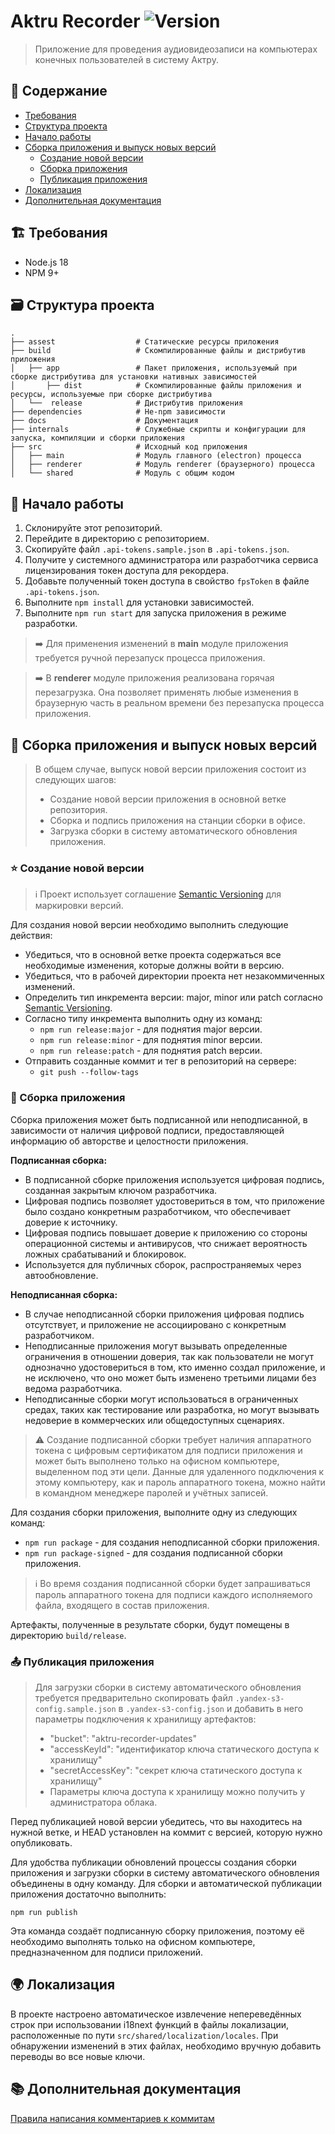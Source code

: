 # Aktru Recorder ![Version](https://img.shields.io/badge/version-1.36.0-blue.svg?cacheSeconds=2592000)

> Приложение для проведения аудиовидеозаписи на компьютерах конечных пользователей в систему Актру.

## 📝 Содержание

- [Требования](#-требования)
- [Структура проекта](#-структура-проекта)
- [Начало работы](#-начало-работы)
- [Сборка приложения и выпуск новых версий](#-сборка-приложения-и-выпуск-новых-версий)
  - [Создание новой версии](#-создание-новой-версии)
  - [Сборка приложения](#-сборка-приложения)
  - [Публикация приложения](#-публикация-приложения)
- [Локализация](#-локализация)
- [Дополнительная документация](#-дополнительная-документация)

## 🏗️ Требования

- Node.js 18
- NPM 9+

## 🗃️ Структура проекта

```
.
├── assest                  # Статические ресурсы приложения
├── build                   # Скомпилированные файлы и дистрибутив приложения
│   ├── app                 # Пакет приложения, используемый при сборке дистрибутива для установки нативных зависимостей
│       ├── dist            # Скомпилированные файлы приложения и ресурсы, используемые при сборке дистрибутива
│   └──  release            # Дистрибутив приложения
├── dependencies            # Не-npm зависимости
├── docs                    # Документация
├── internals               # Служебные скрипты и конфигурации для запуска, компиляции и сборки приложения
├── src                     # Исходный код приложения
│   ├── main                # Модуль главного (electron) процесса
│   ├── renderer            # Модуль renderer (браузерного) процесса
│   └── shared              # Модуль с общим кодом
```

## 🚀 Начало работы

1. Склонируйте этот репозиторий.
2. Перейдите в директорию с репозиторием.
3. Скопируйте файл `.api-tokens.sample.json` в `.api-tokens.json`.
4. Получите у системного администратора или разработчика сервиса лицензирования токен доступа для рекордера.
5. Добавьте полученный токен доступа в свойство `fpsToken` в файле `.api-tokens.json`.
6. Выполните `npm install` для установки зависимостей.
7. Выполните `npm run start` для запуска приложения в режиме разработки.

> ➡️ Для применения изменений в **main** модуле приложения требуется ручной перезапуск процесса приложения.

> ➡️ В **renderer** модуле приложения реализована горячая перезагрузка. Она позволяет применять любые изменения в браузерную
> часть в реальном времени без перезапуска процесса приложения.

## 📰 Сборка приложения и выпуск новых версий

> В общем случае, выпуск новой версии приложения состоит из следующих шагов:
>
> - Создание новой версии приложения в основной ветке репозитория.
> - Сборка и подпись приложения на станции сборки в офисе.
> - Загрузка сборки в систему автоматического обновления приложения.

### ⭐ Создание новой версии

> ℹ️ Проект использует соглашение [Semantic Versioning](https://semver.org/) для маркировки версий.

Для создания новой версии необходимо выполнить следующие действия:

- Убедиться, что в основной ветке проекта содержаться все необходимые изменения, которые должны войти в версию.
- Убедиться, что в рабочей директории проекта нет незакоммиченных изменений.
- Определить тип инкремента версии: major, minor или patch согласно [Semantic Versioning](https://semver.org/#summary).
- Согласно типу инкремента выполнить одну из команд:
  - `npm run release:major` - для поднятия major версии.
  - `npm run release:minor` - для поднятия minor версии.
  - `npm run release:patch` - для поднятия patch версии.
- Отправить созданные коммит и тег в репозиторий на сервере:
  - `git push --follow-tags`

### 👷 Сборка приложения

Сборка приложения может быть подписанной или неподписанной, в зависимости от наличия цифровой подписи, предоставляющей
информацию об авторстве и целостности приложения.

**Подписанная сборка:**

- В подписанной сборке приложения используется цифровая подпись, созданная закрытым ключом разработчика.
- Цифровая подпись позволяет удостовериться в том, что приложение было создано конкретным разработчиком, что обеспечивает доверие к источнику.
- Цифровая подпись повышает доверие к приложению со стороны операционной системы и антивирусов, что снижает вероятность ложных срабатываний и блокировок.
- Используется для публичных сборок, распространяемых через автообновление.

**Неподписанная сборка:**

- В случае неподписанной сборки приложения цифровая подпись отсутствует, и приложение не ассоциировано с конкретным разработчиком.
- Неподписанные приложения могут вызывать определенные ограничения в отношении доверия, так как пользователи не могут однозначно удостовериться в том, кто именно создал приложение, и не исключено, что оно может быть изменено третьими лицами без ведома разработчика.
- Неподписанные сборки могут использоваться в ограниченных средах, таких как тестирование или разработка, но могут вызывать недоверие в коммерческих или общедоступных сценариях.

> ⚠️ Создание подписанной сборки требует наличия аппаратного токена с цифровым сертификатом для подписи приложения и
> может быть выполнено только на офисном компьютере, выделенном под эти цели. Данные для удаленного подключения
> к этому компьютеру, как и пароль аппаратного токена, можно найти в командном менеджере паролей и учётных записей.

Для создания сборки приложения, выполните одну из следующих команд:

- `npm run package` - для создания неподписанной сборки приложения.
- `npm run package-signed` - для создания подписанной сборки приложения.

> ℹ️ Во время создания подписанной сборки будет запрашиваться пароль аппаратного токена для подписи каждого исполняемого файла,
> входящего в состав приложения.

Артефакты, полученные в результате сборки, будут помещены в директорию `build/release`.

### 📤 Публикация приложения

> Для загрузки сборки в систему автоматического обновления требуется предварительно скопировать файл
> `.yandex-s3-config.sample.json` в `.yandex-s3-config.json` и добавить в него параметры подключения к хранилищу артефактов:
>
> - "bucket": "aktru-recorder-updates"
> - "accessKeyId": "идентификатор ключа статического доступа к хранилищу"
> - "secretAccessKey": "секрет ключа статического доступа к хранилищу"
> - Параметры ключа доступа к хранилищу можно получить у администратора облака.

Перед публикацией новой версии убедитесь, что вы находитесь на нужной ветке, и HEAD установлен на коммит с версией,
которую нужно опубликовать.

Для удобства публикации обновлений процессы создания сборки приложения и загрузки сборки в систему автоматического
обновления объединены в одну команду. Для сборки и автоматической публикации приложения достаточно выполнить:

```shell
npm run publish
```

Эта команда создаёт подписанную сборку приложения, поэтому её необходимо выполнять только на офисном компьютере,
предназначенном для подписи приложений.

## 🌍 Локализация

В проекте настроено автоматическое извлечение непереведённых строк при использовании i18next функций в файлы локализации,
расположенные по пути `src/shared/localization/locales`. При обнаружении изменений в этих файлах, необходимо вручную
добавить переводы во все новые ключи.

## 📚 Дополнительная документация

[Правила написания комментариев к коммитам](docs/commit-messages-guidelines.md)
